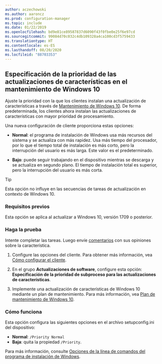```yaml
---
author: aczechowski
ms.author: aaroncz
ms.prod: configuration-manager
ms.topic: include
ms.date: 01/22/2019
ms.openlocfilehash: bd9e81ce89587837d6090f43f0fbe0e25f6e97cd
ms.sourcegitcommit: 99084d70c032c4db109328a4ca100cd3f5759433
ms.translationtype: HT
ms.contentlocale: es-ES
ms.lasthandoff: 08/20/2020
ms.locfileid: "88703353"
---
```

## <a name="specify-priority-for-feature-updates-in-windows-10-servicing"></a><a name="bkmk_neo"></a> Especificación de la prioridad de las actualizaciones de características en el mantenimiento de Windows 10
<!--3734525-->

Ajuste la prioridad con la que los clientes instalan una actualización de características a través de [Mantenimiento de Windows 10](../../../../../osd/deploy-use/manage-windows-as-a-service.md). De forma predeterminada, los clientes ahora instalan las actualizaciones de características con mayor prioridad de procesamiento. 

Una nueva configuración de cliente proporciona estas opciones: 

- **Normal**: el programa de instalación de Windows usa más recursos del sistema y se actualiza con más rapidez. Usa más tiempo del procesador, por lo que el tiempo total de instalación es más corto, pero la interrupción del usuario es más larga. Este valor es el predeterminado.  

- **Bajo**: puede seguir trabajando en el dispositivo mientras se descarga y se actualiza en segundo plano. El tiempo de instalación total es superior, pero la interrupción del usuario es más corta.  

<!-- - **Not configured**: Configuration Manager doesn't make changes to the thread priority property in the setupconfig.ini configuration file.   -->


> [!Tip]  
> Esta opción no influye en las secuencias de tareas de actualización en contexto de Windows 10.  


### <a name="prerequisites"></a>Requisitos previos

Esta opción se aplica al actualizar a Windows 10, versión 1709 o posterior.  


### <a name="try-it-out"></a>Haga la prueba

Intente completar las tareas. Luego envíe [comentarios](../../../../understand/find-help.md#product-feedback) con sus opiniones sobre la característica.

1. Configure las opciones del cliente. Para obtener más información, vea [Cómo configurar el cliente](../../../../clients/deploy/configure-client-settings.md).  

2. En el grupo **Actualizaciones de software**, configure esta opción: **Especificación de la prioridad de subproceso para las actualizaciones de características**.  

3. Implemente una actualización de características de Windows 10 mediante un plan de mantenimiento. Para más información, vea [Plan de mantenimiento de Windows 10](../../../../../osd/deploy-use/manage-windows-as-a-service.md#BKMK_ServicingPlan).  


### <a name="how-it-works"></a>Cómo funciona

Esta opción configura las siguientes opciones en el archivo setupconfig.ini del dispositivo:

- **Normal**: `/Priority Normal`
- **Baja**: quita la propiedad `/Priority`.

Para más información, consulte [Opciones de la línea de comandos del programa de instalación de Windows](/windows-hardware/manufacture/desktop/windows-setup-command-line-options).